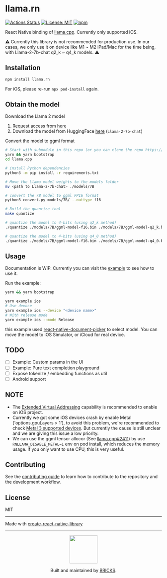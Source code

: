 # llama.rn

[![Actions Status](https://github.com/mybigday/llama.rn/workflows/CI/badge.svg)](https://github.com/mybigday/llama.rn/actions)
[![License: MIT](https://img.shields.io/badge/license-MIT-blue.svg)](https://opensource.org/licenses/MIT)
[![npm](https://img.shields.io/npm/v/llama.rn.svg)](https://www.npmjs.com/package/llama.rn/)

React Native binding of [llama.cpp](https://github.com/ggerganov/llama.cpp). Currently only supported iOS.

⚠️ Currently this library is not recommended for production use. In our cases, we only use it on device like M1 ~ M2 iPad/Mac for the time being, with Llama-2-7b-chat q2_k ~ q4_k models. ⚠️

## Installation

```sh
npm install llama.rn
```

For iOS, please re-run `npx pod-install` again.

## Obtain the model

Download the Llama 2 model
1. Request access from [here](https://ai.meta.com/llama)
2. Download the model from HuggingFace [here](https://huggingface.co/meta-llama/Llama-2-7b-chat) (`Llama-2-7b-chat`)

Convert the model to ggml format
```bash
# Start with submodule in this repo (or you can clone the repo https://github.com/ggerganov/llama.cpp.git)
yarn && yarn bootstrap
cd llama.cpp

# install Python dependencies
python3 -m pip install -r requirements.txt

# Move the Llama model weights to the models folder
mv <path to Llama-2-7b-chat> ./models/7B

# convert the 7B model to ggml FP16 format
python3 convert.py models/7B/ --outtype f16

# Build the quantize tool
make quantize

# quantize the model to 4-bits (using q2_k method)
./quantize ./models/7B/ggml-model-f16.bin ./models/7B/ggml-model-q2_k.bin q2_k

# quantize the model to 4-bits (using q4_0 method)
./quantize ./models/7B/ggml-model-f16.bin ./models/7B/ggml-model-q4_0.bin q4_0
```

## Usage

Documentation is WIP. Currently you can visit the [example](example) to see how to use it.

Run the example:
```bash
yarn && yarn bootstrap

yarn example ios
# Use devoce
yarn example ios --device "<device name>"
# With release mode
yarn example ios --mode Release
```

this example used [react-native-document-picker](https://github.com/rnmods/react-native-document-picker) to select model. You can move the model to iOS Simulator, or iCloud for real device.

## TODO

- [ ] Example: Custom params in the UI
- [ ] Example: Pure text completion playground
- [ ] Expose tokenize / embedding functions as util
- [ ] Android support

## NOTE

- The [Extended Virtual Addressing](https://developer.apple.com/documentation/bundleresources/entitlements/com_apple_developer_kernel_extended-virtual-addressing) capability is recommended to enable on iOS project.
- Currently we got some iOS devices crash by enable Metal ('options.gpuLayers > 1'), to avoid this problem, we're recommended to check [Metal 3 supported devices](https://support.apple.com/en-us/HT205073). But currently the cause is still unclear and we are giving this issue a low priority.
- We can use the ggml tensor allocor (See [llama.cpp#2411](https://github.com/ggerganov/llama.cpp/pull/2411)) by use `RNLLAMA_DISABLE_METAL=1` env on pod install, which reduces the memory usage. If you only want to use CPU, this is very useful.

## Contributing

See the [contributing guide](CONTRIBUTING.md) to learn how to contribute to the repository and the development workflow.

## License

MIT

---

Made with [create-react-native-library](https://github.com/callstack/react-native-builder-bob)

---

<p align="center">
  <a href="https://bricks.tools">
    <img width="90px" src="https://avatars.githubusercontent.com/u/17320237?s=200&v=4">
  </a>
  <p align="center">
    Built and maintained by <a href="https://bricks.tools">BRICKS</a>.
  </p>
</p>

